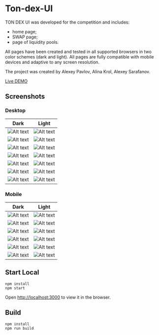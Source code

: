 # Ton-dex-UI

TON DEX UI was developed for the competition and includes: 
- home page;
- SWAP page;
- page of liquidity pools.  

All pages have been created and tested in all supported browsers in two color schemes (dark and light). All pages are fully compatible with mobile devices and adaptive to any screen resolution. 

The project was created by Alexey Pavlov, Alina Krol, Alexey Sarafanov.


[Live DEMO](https://ton-ui.vercel.app/)


## Screenshots

### Desktop
| Dark | Light |
| :---: | :---: |
| ![Alt text](/Readme/Desktop/Dark/Home.png "Home") | ![Alt text](/Readme/Desktop/Light/Home.png "Home") |
| ![Alt text](/Readme/Desktop/Dark/Swap.png "Swap") | ![Alt text](/Readme/Desktop/Light/Swap.png "Swap") | 
| ![Alt text](/Readme/Desktop/Dark/selectToken.png "SelectToken") |![Alt text](/Readme/Desktop/Light/selectToken.png "SelectToken") |
| ![Alt text](/Readme/Desktop/Dark/Pools.png "Pools") | ![Alt text](/Readme/Desktop/Light/Pools.png "Pools") |
| ![Alt text](/Readme/Desktop/Dark/Pools2.png "Pools grid") | ![Alt text](/Readme/Desktop/Light/Pools2.png "Pools grid") |
| ![Alt text](/Readme/Desktop/Dark/createPool.png "createPool") | ![Alt text](/Readme/Desktop/Light/createPool.png "createPool") |
| ![Alt text](/Readme/Desktop/Dark/addLiquidity.png "addLiquidity") | ![Alt text](/Readme/Desktop/Light/addLiquidity.png "addLiquidity") | 4


### Mobile
| Dark | Light |
| :---: | :---: |
| ![Alt text](/Readme/Mobile/Dark/Home.jpg "Home") | ![Alt text](/Readme/Mobile/Light/Home.jpg "Home") |
| ![Alt text](/Readme/Mobile/Dark/Swap.jpg "Swap") | ![Alt text](/Readme/Mobile/Light/Swap.jpg "Swap") | 
| ![Alt text](/Readme/Mobile/Dark/selectToken.jpg "SelectToken") |![Alt text](/Readme/Mobile/Light/selectToken.jpg "SelectToken") |
| ![Alt text](/Readme/Mobile/Dark/Pools.jpg "Pools") | ![Alt text](/Readme/Mobile/Light/Pools.jpg "Pools") |
| ![Alt text](/Readme/Mobile/Dark/createPool.jpg "createPool") | ![Alt text](/Readme/Mobile/Light/createPool.jpg "createPool") |
| ![Alt text](/Readme/Mobile/Dark/addLiquidity.jpg "addLiquidity") | ![Alt text](/Readme/Mobile/Light/addLiquidity.jpg "addLiquidity") | 


## Start Local


```shell
npm install
npm start
```

Open [http://localhost:3000](http://localhost:3000) to view it in the browser.

## Build


```shell
npm install
npm run build
```
